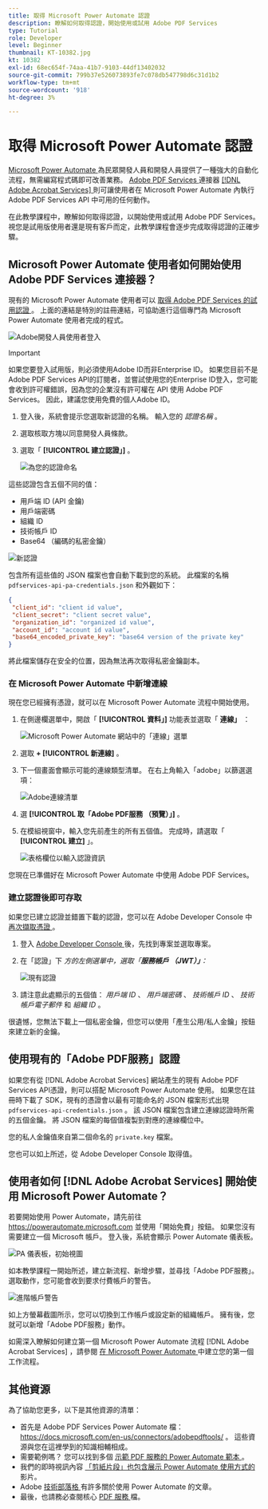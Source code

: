 ```yaml
---
title: 取得 Microsoft Power Automate 認證
description: 瞭解如何取得認證，開始使用或試用 Adobe PDF Services
type: Tutorial
role: Developer
level: Beginner
thumbnail: KT-10382.jpg
kt: 10382
exl-id: 68ec654f-74aa-41b7-9103-44df13402032
source-git-commit: 799b37e526073893fe7c078db547798d6c31d1b2
workflow-type: tm+mt
source-wordcount: '918'
ht-degree: 3%

---
```


# 取得 Microsoft Power Automate 認證

[Microsoft Power Automate ](https://powerautomate.microsoft.com/) 為民眾開發人員和開發人員提供了一種強大的自動化流程，無需編寫程式碼即可改善業務。 [Adobe PDF Services ](https://us.flow.microsoft.com/en-us/connectors/shared_adobepdftools/adobe-pdf-services/) 連接器 [[!DNL Adobe Acrobat Services] ](https://developer.adobe.com/document-services) 則可讓使用者在 Microsoft Power Automate 內執行 Adobe PDF Services API 中可用的任何動作。

在此教學課程中，瞭解如何取得認證，以開始使用或試用 Adobe PDF Services。 視您是試用版使用者還是現有客戶而定，此教學課程會逐步完成取得認證的正確步驟。

## Microsoft Power Automate 使用者如何開始使用 Adobe PDF Services 連接器？

現有的 Microsoft Power Automate 使用者可以 [ 取得 Adobe PDF Services 的試用認證 ](https://www.adobe.com/go/powerautomate_getstarted_tw) 。 上面的連結是特別的註冊連結，可協助進行這個專門為 Microsoft Power Automate 使用者完成的程式。

![Adobe開發人員使用者登入](assets/credentials_1.png)


>[!IMPORTANT]
> 如果您要登入試用版，則必須使用Adobe ID而非Enterprise ID。 如果您目前不是 Adobe PDF Services API的訂閱者，並嘗試使用您的Enterprise ID登入，您可能會收到許可權錯誤，因為您的企業沒有許可權在 API 使用 Adobe PDF Services。 因此，建議您使用免費的個人Adobe ID。

1. 登入後，系統會提示您選取新認證的名稱。 輸入您的 *認證名稱* 。
1. 選取核取方塊以同意開發人員條款。
1. 選取「 **[!UICONTROL 建立認證」]** 。

   ![為您的認證命名](assets/credentials_2.png)

這些認證包含五個不同的值：

* 用戶端 ID (API 金鑰)
* 用戶端密碼
* 組織 ID
* 技術帳戶 ID
* Base64 （編碼的私密金鑰）

![新認證](assets/credentials_3.png)

包含所有這些值的 JSON 檔案也會自動下載到您的系統。 此檔案的名稱 `pdfservices-api-pa-credentials.json` 和外觀如下：

```json
{
 "client_id": "client id value",
 "client_secret": "client secret value",
 "organization_id": "organized id value",
 "account_id": "account id value",
 "base64_encoded_private_key": "base64 version of the private key"
}
```

將此檔案儲存在安全的位置，因為無法再次取得私密金鑰副本。

### 在 Microsoft Power Automate 中新增連線

現在您已經擁有憑證，就可以在 Microsoft Power Automate 流程中開始使用。

1. 在側邊欄選單中，開啟「 **[!UICONTROL 資料」]** 功能表並選取「 **連線」** ：

   ![Microsoft Power Automate 網站中的「連線」選單](assets/credentials_4.png)

1. 選取 **+ [!UICONTROL  新連線]** 。

1. 下一個畫面會顯示可能的連線類型清單。 在右上角輸入「adobe」以篩選選項：

   ![Adobe連線清單](assets/credentials_5.png)

1. 選 **[!UICONTROL 取「Adobe PDF服務 （預覽）」]** 。
1. 在模組視窗中，輸入您先前產生的所有五個值。 完成時，請選取「 **[!UICONTROL 建立]** 」。

   ![表格欄位以輸入認證資訊](assets/credentials_6.png)

您現在已準備好在 Microsoft Power Automate 中使用 Adobe PDF Services。

### 建立認證後即可存取

如果您已建立認證並錯置下載的認證，您可以在 Adobe Developer Console 中 [ 再次擷取憑證 ](https://developer.adobe.com/console) 。

1. 登入 [ Adobe Developer Console ](https://developer.adobe.com/console) 後，先找到專案並選取專案。
1. 在「認證」下 *方的左側選單中，選取「**服務帳戶 （JWT）」**：*

   ![現有認證](assets/credentials_7.png)

1. 請注意此處顯示的五個值： *用戶端 ID* 、 *用戶端密碼* 、 *技術帳戶 ID* 、 *技術帳戶電子郵件* 和 *組織 ID* 。

很遺憾，您無法下載上一個私密金鑰，但您可以使用「產生公用/私人金鑰」按鈕來建立新的金鑰。

## 使用現有的「Adobe PDF服務」認證

如果您有從 [!DNL Adobe Acrobat Services] 網站產生的現有 Adobe PDF Services API憑證，則可以搭配 Microsoft Power Automate 使用。 如果您在註冊時下載了 SDK，現有的憑證會以最有可能命名的 JSON 檔案形式出現 `pdfservices-api-credentials.json` 。 該 JSON 檔案包含建立連線認證時所需的五個金鑰。 將 JSON 檔案的每個值複製到對應的連線欄位中。

您的私人金鑰值來自第二個命名的 `private.key` 檔案。

您也可以如上所述，從 Adobe Developer Console 取得值。

## 使用者如何 [!DNL Adobe Acrobat Services] 開始使用 Microsoft Power Automate？

若要開始使用 Power Automate，請先前往 <https://powerautomate.microsoft.com> 並使用「開始免費」按鈕。 如果您沒有需要建立一個 Microsoft 帳戶。 登入後，系統會顯示 Power Automate 儀表板。

![PA 儀表板，初始視圖](assets/credentials_8.png)

如本教學課程一開始所述，建立新流程、新增步驟，並尋找「Adobe PDF服務」。 選取動作，您可能會收到要求付費帳戶的警告。

![進階帳戶警告](assets/credentials_9.png)

如上方螢幕截圖所示，您可以切換到工作帳戶或設定新的組織帳戶。 擁有後，您就可以新增「Adobe PDF服務」動作。

如需深入瞭解如何建立第一個 Microsoft Power Automate 流程 [!DNL Adobe Acrobat Services] ，請參閱 [ 在 Microsoft Power Automate ](https://experienceleague.adobe.com/docs/document-services/tutorials/pdfservices/create-workflow-power-automate.html) 中建立您的第一個工作流程。

## 其他資源

為了協助您更多，以下是其他資源的清單：

* 首先是 Adobe PDF Services Power Automate 檔： <https://docs.microsoft.com/en-us/connectors/adobepdftools/> 。 這些資源與您在這裡學到的知識相輔相成。
* 需要範例嗎？ 您可以找到多個 [ 示範 PDF 服務的 Power Automate 範本 ](https://powerautomate.microsoft.com/en-us/connectors/details/shared_adobepdftools/adobe-pdf-services/) 。
* 我們的即時視訊內容 [ 「剪紙片段」也包含展示 Power Automate 使用方式的 ](https://www.youtube.com/playlist?list=PLcVEYUqU7VRe4sT-Bf8flvRz1XXUyGmtF) 影片。
* Adobe [ 技術部落格 ](https://medium.com/adobetech/tagged/microsoft-power-automate) 有許多關於使用 Power Automate 的文章。
* 最後，也請務必查閱核心 [ PDF 服務 ](https://developer.adobe.com/document-services/docs/overview/) 檔。
